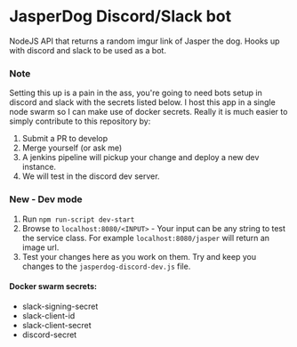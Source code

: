 # JasperDog Discord/Slack bot

NodeJS API that returns a random imgur link of Jasper the dog. 
Hooks up with discord and slack to be used as a bot.

### Note
Setting this up is a pain in the ass, you're going to need bots setup in discord and slack with the secrets listed below.
I host this app in a single node swarm so I can make use of docker secrets.
Really it is much easier to simply contribute to this repository by:

1. Submit a PR to develop
2. Merge yourself (or ask me)
3. A jenkins pipeline will pickup your change and deploy a new dev instance.
4. We will test in the discord dev server.

### New - Dev mode
1. Run `npm run-script dev-start`
2. Browse to `localhost:8080/<INPUT>` - Your input can be any string to test the service class. For example `localhost:8080/jasper` will return an image url.
3. Test your changes here as you work on them. Try and keep you changes to the `jasperdog-discord-dev.js` file. 

#### Docker swarm secrets:
* slack-signing-secret
* slack-client-id
* slack-client-secret
* discord-secret